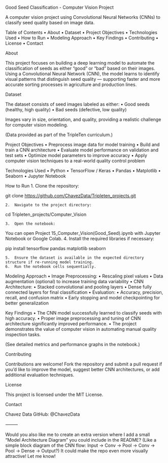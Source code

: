 Good Seed Classification - Computer Vision Project

A computer vision project using Convolutional Neural Networks (CNNs) to classify seed quality based on image data.

Table of Contents
	•	About
	•	Dataset
	•	Project Objectives
	•	Technologies Used
	•	How to Run
	•	Modeling Approach
	•	Key Findings
	•	Contributing
	•	License
	•	Contact

About

This project focuses on building a deep learning model to automate the classification of seeds as either “good” or “bad” based on their images.
Using a Convolutional Neural Network (CNN), the model learns to identify visual patterns that distinguish seed quality — supporting faster and more accurate sorting processes in agriculture and production lines.

Dataset

The dataset consists of seed images labeled as either:
	•	Good seeds (healthy, high quality)
	•	Bad seeds (defective, low quality)

Images vary in size, orientation, and quality, providing a realistic challenge for computer vision modeling.

(Data provided as part of the TripleTen curriculum.)

Project Objectives
	•	Preprocess image data for model training
	•	Build and train a CNN architecture
	•	Evaluate model performance on validation and test sets
	•	Optimize model parameters to improve accuracy
	•	Apply computer vision techniques to a real-world quality control problem

Technologies Used
	•	Python
	•	TensorFlow / Keras
	•	Pandas
	•	Matplotlib
	•	Seaborn
	•	Jupyter Notebook

How to Run
	1.	Clone the repository:

git clone https://github.com/ChavezData/Tripleten_projects.git

	2.	Navigate to the project directory:

cd Tripleten_projects/Computer_Vision

	3.	Open the notebook:

You can open Project 15_Computer_Vision(Good_Seed).ipynb with Jupyter Notebook or Google Colab.
	4.	Install the required libraries if necessary:

pip install tensorflow pandas matplotlib seaborn

	5.	Ensure the dataset is available in the expected directory structure if re-running model training.
	6.	Run the notebook cells sequentially.

Modeling Approach
	•	Image Preprocessing:
	•	Rescaling pixel values
	•	Data augmentation (optional) to increase training data variability
	•	CNN Architecture:
	•	Stacked convolutional and pooling layers
	•	Dense fully connected layers for final classification
	•	Evaluation:
	•	Accuracy, precision, recall, and confusion matrix
	•	Early stopping and model checkpointing for better generalization

Key Findings
	•	The CNN model successfully learned to classify seeds with high accuracy.
	•	Proper image preprocessing and tuning of CNN architecture significantly improved performance.
	•	The project demonstrates the value of computer vision in automating manual quality inspection tasks.

(See detailed metrics and performance graphs in the notebook.)

Contributing

Contributions are welcome!
Fork the repository and submit a pull request if you’d like to improve the model, suggest better CNN architectures, or add additional evaluation techniques.

License

This project is licensed under the MIT License.

Contact

Chavez Data
GitHub: @ChavezData

⸻

Would you also like me to create an extra version where I add a small “Model Architecture Diagram” you could include in the README?
(Like a simple block diagram of the CNN flow: Input -> Conv -> Pool -> Conv -> Pool -> Dense -> Output?)
It could make the repo even more visually attractive!
Let me know!
